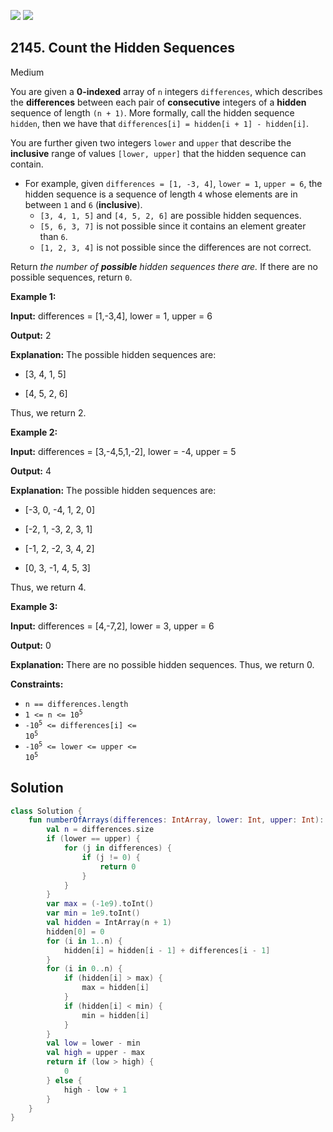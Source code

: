 [![](https://img.shields.io/github/stars/javadev/LeetCode-in-Kotlin?label=Stars&style=flat-square)](https://github.com/javadev/LeetCode-in-Kotlin)
[![](https://img.shields.io/github/forks/javadev/LeetCode-in-Kotlin?label=Fork%20me%20on%20GitHub%20&style=flat-square)](https://github.com/javadev/LeetCode-in-Kotlin/fork)

## 2145\. Count the Hidden Sequences

Medium

You are given a **0-indexed** array of `n` integers `differences`, which describes the **differences** between each pair of **consecutive** integers of a **hidden** sequence of length `(n + 1)`. More formally, call the hidden sequence `hidden`, then we have that `differences[i] = hidden[i + 1] - hidden[i]`.

You are further given two integers `lower` and `upper` that describe the **inclusive** range of values `[lower, upper]` that the hidden sequence can contain.

*   For example, given `differences = [1, -3, 4]`, `lower = 1`, `upper = 6`, the hidden sequence is a sequence of length `4` whose elements are in between `1` and `6` (**inclusive**).
    *   `[3, 4, 1, 5]` and `[4, 5, 2, 6]` are possible hidden sequences.
    *   `[5, 6, 3, 7]` is not possible since it contains an element greater than `6`.
    *   `[1, 2, 3, 4]` is not possible since the differences are not correct.

Return _the number of **possible** hidden sequences there are._ If there are no possible sequences, return `0`.

**Example 1:**

**Input:** differences = [1,-3,4], lower = 1, upper = 6

**Output:** 2

**Explanation:** The possible hidden sequences are: 

- \[3, 4, 1, 5] 

- \[4, 5, 2, 6] 
  
Thus, we return 2.

**Example 2:**

**Input:** differences = [3,-4,5,1,-2], lower = -4, upper = 5

**Output:** 4

**Explanation:** The possible hidden sequences are: 

- \[-3, 0, -4, 1, 2, 0] 

- \[-2, 1, -3, 2, 3, 1] 

- \[-1, 2, -2, 3, 4, 2] 

- \[0, 3, -1, 4, 5, 3] 
  
Thus, we return 4.

**Example 3:**

**Input:** differences = [4,-7,2], lower = 3, upper = 6

**Output:** 0

**Explanation:** There are no possible hidden sequences. Thus, we return 0.

**Constraints:**

*   `n == differences.length`
*   <code>1 <= n <= 10<sup>5</sup></code>
*   <code>-10<sup>5</sup> <= differences[i] <= 10<sup>5</sup></code>
*   <code>-10<sup>5</sup> <= lower <= upper <= 10<sup>5</sup></code>

## Solution

```kotlin
class Solution {
    fun numberOfArrays(differences: IntArray, lower: Int, upper: Int): Int {
        val n = differences.size
        if (lower == upper) {
            for (j in differences) {
                if (j != 0) {
                    return 0
                }
            }
        }
        var max = (-1e9).toInt()
        var min = 1e9.toInt()
        val hidden = IntArray(n + 1)
        hidden[0] = 0
        for (i in 1..n) {
            hidden[i] = hidden[i - 1] + differences[i - 1]
        }
        for (i in 0..n) {
            if (hidden[i] > max) {
                max = hidden[i]
            }
            if (hidden[i] < min) {
                min = hidden[i]
            }
        }
        val low = lower - min
        val high = upper - max
        return if (low > high) {
            0
        } else {
            high - low + 1
        }
    }
}
```